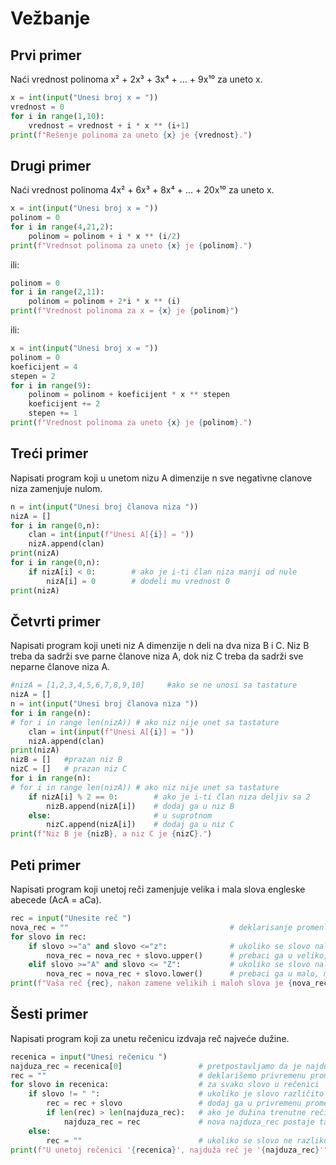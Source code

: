 # Vežbanje
## Prvi primer
Naći vrednost polinoma x² + 2x³ + 3x⁴ + ... + 9x¹⁰ za uneto x.
```python
x = int(input("Unesi broj x = "))
vrednost = 0
for i in range(1,10):
    vrednost = vrednost + i * x ** (i+1)
print(f"Rešenje polinoma za uneto {x} je {vrednost}.")
```
## Drugi primer
Naći vrednost polinoma 4x² + 6x³ + 8x⁴ + ... + 20x¹⁰ za uneto x.
```python
x = int(input("Unesi broj x = "))
polinom = 0
for i in range(4,21,2):
    polinom = polinom + i * x ** (i/2)
print(f"Vrednsot polinoma za uneto {x} je {polinom}.")
```
ili:
```python
polinom = 0
for i in range(2,11):
    polinom = polinom + 2*i * x ** (i)
print(f"Vrednost polinoma za x = {x} je {polinom}")
```
ili:
```python
x = int(input("Unesi broj x = "))
polinom = 0
koeficijent = 4
stepen = 2
for i in range(9):
    polinom = polinom + koeficijent * x ** stepen
    koeficijent += 2
    stepen += 1
print(f"Vrednost polinoma za uneto {x} je {polinom}.")
```
## Treći primer
Napisati program koji u unetom nizu A dimenzije n sve negativne clanove niza zamenjuje nulom.
```python
n = int(input("Unesi broj članova niza "))
nizA = []
for i in range(0,n):
    clan = int(input(f"Unesi A[{i}] = "))
    nizA.append(clan)
print(nizA)
for i in range(0,n):
    if nizA[i] < 0:        # ako je i-ti član niza manji od nule
        nizA[i] = 0        # dodeli mu vrednost 0
print(nizA)
```
## Četvrti primer
Napisati program koji uneti niz A dimenzije n deli na dva niza B i C. 
Niz B treba da sadrži sve parne članove niza A, dok niz C treba da sadrži sve neparne 
članove niza A.
```python
#nizA = [1,2,3,4,5,6,7,8,9,10]     #ako se ne unosi sa tastature
nizA = []
n = int(input("Unesi broj članova niza "))
for i in range(n):
# for i in range len(nizA)) # ako niz nije unet sa tastature
    clan = int(input(f"Unesi A[{i}] = "))
    nizA.append(clan)
print(nizA)
nizB = []   #prazan niz B
nizC = []   # prazan niz C
for i in range(n):
# for i in range len(nizA)) # ako niz nije unet sa tastature
    if nizA[i] % 2 == 0:        # ako je i-ti član niza deljiv sa 2
        nizB.append(nizA[i])    # dodaj ga u niz B  
    else:                       # u suprotnom
        nizC.append(nizA[i])    # dodaj ga u niz C
print(f"Niz B je {nizB}, a niz C je {nizC}.")
```
## Peti primer
Napisati program koji unetoj reči zamenjuje velika i mala slova engleske abecede (AcA = aCa).
```python
rec = input("Unesite reč ")
nova_rec = ""                                    # deklarisanje promenljive kao prazna niska
for slovo in rec:
    if slovo >="a" and slovo <="z":              # ukoliko se slovo nalazi u opsegu malih slova
        nova_rec = nova_rec + slovo.upper()      # prebaci ga u veliko, metodom upper()
    elif slovo >="A" and slovo <= "Z":           # ukoliko se slovo nalazi u opsegu velikih slova
        nova_rec = nova_rec + slovo.lower()      # prebaci ga u malo, metodom lower()
print(f"Vaša reč {rec}, nakon zamene velikih i maloh slova je {nova_rec}")
```
## Šesti primer
Napisati program koji za unetu rečenicu izdvaja reč najveće dužine.
```python
recenica = input("Unesi rečenicu ")
najduza_rec = recenica[0]                 # pretpostavljamo da je najduža reč prvo slovo
rec = ""                                  # deklarišemo privremenu promenljivu "reč" kao praznu nisku
for slovo in recenica:                    # za svako slovo u rečenici
    if slovo != " ":                      # ukoliko je slovo različito od razmaka
        rec = rec + slovo                 # dodaj ga u privremenu promenljivu "reč"
        if len(rec) > len(najduza_rec):   # ako je dužina trenutne reči duža od trenutno najduže reči
            najduza_rec = rec             # nova najduza_rec postaje ta reč
    else:
        rec = ""                          # ukoliko se slovo ne razlikuje od razmaka, resetuj promenljivu reč u praznu nisku
print(f"U unetoj rečenici '{recenica}', najduža reč je '{najduza_rec}'")
```
